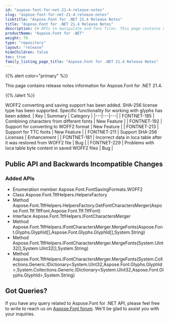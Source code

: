 ```yaml
---
id: "aspose-font-for-net-21-4-release-notes"
slug: "aspose-font-for-net-21-4-release-notes"
linktitle: "Aspose.Font for .NET 21.4 Release Notes"
title: "Aspose.Font for .NET 21.4 Release Notes"
description: C# APIs to manipulate and font files. This page contains new Aspose.Font for .NET features, enhancement, and bug fixes in 2021, version 21.4.
productName: "Aspose.Font for .NET"
weight: 79
type: "repository"
layout: "release"
hideChildren: false
toc: true
family_listing_page_title: "Aspose.Font for .NET 21.4 Release Notes"
---
```


{{% alert color="primary" %}} 

This page contains release notes information for Aspose.Font for .NET 21.4.

{{% /alert %}} 

WOFF2 converting and saving support has been added. SHA-256 license type has been supported. Specific functionality for working with glyphs has been added.
| Key | Summary | Category |
|---|---|---|
| FONTNET-185 | Combining characters from different fonts | New Feature |
| FONTNET-192 | Support for converting to WOFF2 format | New Feature |
| FONTNET-213 | Support for TTC fonts | New Feature |
| FONTNET-211 | Support SHA-256 Licenses | Enhancement |
| FONTNET-181 | Incorrect data in loca table after it was restored from WOFF2 file | Bug |
| FONTNET-229 | Problems with loca table byte content in saved WOFF2 files | Bug |

## Public API and Backwards Incompatible Changes

### Added APIs
* Enumeration member Aspose.Font.FontSavingFormats.WOFF2
* Class Aspose.Font.TtfHelpers.HelpersFactory
* Method Aspose.Font.TtfHelpers.HelpersFactory.GetFontCharactersMerger(Aspose.Font.Ttf.TtfFont,Aspose.Font.Ttf.TtfFont)
* Interface Aspose.Font.TtfHelpers.IFontCharactersMerger
* Method Aspose.Font.TtfHelpers.IFontCharactersMerger.MergeFonts(Aspose.Font.Glyphs.GlyphId[],Aspose.Font.Glyphs.GlyphId[],System.String)
* Method Aspose.Font.TtfHelpers.IFontCharactersMerger.MergeFonts(System.UInt32[],System.UInt32[],System.String)
* Method Aspose.Font.TtfHelpers.IFontCharactersMerger.MergeFonts(System.Collections.Generic.IDictionary<System.UInt32,Aspose.Font.Glyphs.GlyphId>,System.Collections.Generic.IDictionary<System.UInt32,Aspose.Font.Glyphs.GlyphId>,System.String)
## Got Queries?
If you have any query related to Aspose.Font for .NET API, please feel free to write to reach us on [Aspose.Font forum](https://forum.aspose.com/c/font/). We'll be glad to assist you with your inquiries.
